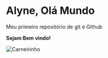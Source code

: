 # Alyne, Olá Mundo
 Meu primeiro repositório de git e Github

**Sejam Bem vindo!** 

![Carneirinho](https://github.com/user-attachments/assets/a95de1eb-a241-43d4-932a-3b20dd2e4299)


